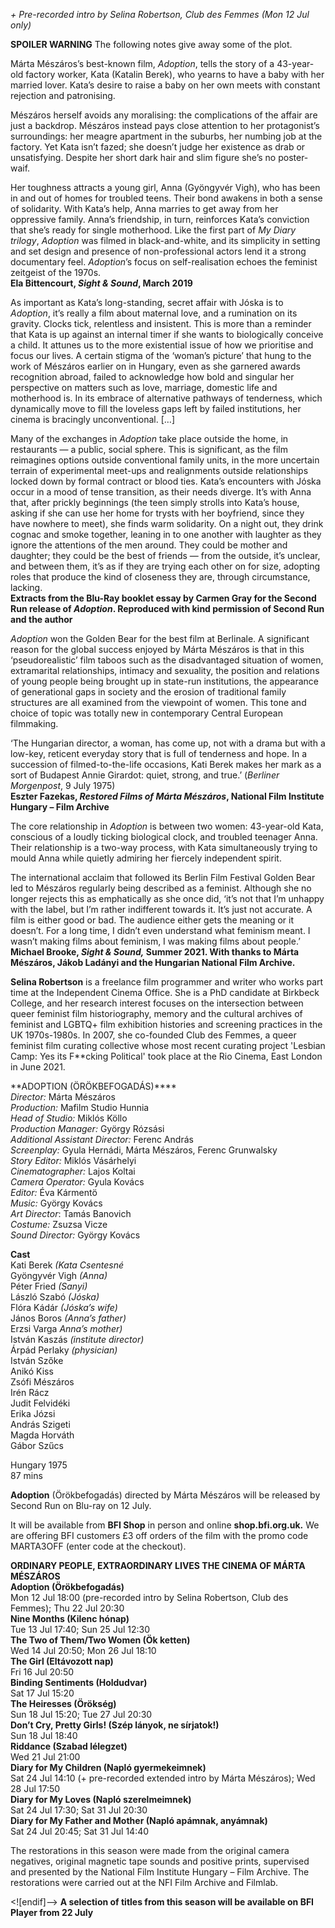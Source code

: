 
_+ Pre-recorded intro by Selina Robertson, Club des Femmes (Mon 12 Jul only)_

**SPOILER WARNING** The following notes give away some of the plot.<br>

Márta Mészáros’s best-known film, _Adoption_, tells the story of a 43-year-old factory worker, Kata (Katalin Berek), who yearns to have a baby with her married lover. Kata’s desire to raise a baby on her own meets with constant rejection and patronising.

Mészáros herself avoids any moralising: the complications of the affair are just a backdrop. Mészáros instead pays close attention to her protagonist’s surroundings: her meagre apartment in the suburbs, her numbing job at the factory. Yet Kata isn’t fazed; she doesn’t judge her existence as drab or unsatisfying. Despite her short dark hair and slim figure she’s no poster-waif.

Her toughness attracts a young girl, Anna (Gyöngyvér Vigh), who has been in and out of homes for troubled teens. Their bond awakens in both a sense of solidarity. With Kata’s help, Anna marries to get away from her oppressive family. Anna’s friendship, in turn, reinforces Kata’s conviction that she’s ready for single motherhood. Like the first part of _My Diary trilogy_, _Adoption_ was filmed in black-and-white, and its simplicity in setting and set design and presence of non-professional actors lend it a strong documentary feel. _Adoption_’s focus on self-realisation echoes the feminist zeitgeist of the 1970s.<br>
**Ela Bittencourt, _Sight & Sound_, March 2019**

As important as Kata’s long-standing, secret affair with Jóska is to _Adoption_, it’s really a film about maternal love, and a rumination on its gravity. Clocks tick, relentless and insistent. This is more than a reminder that Kata is up against an internal timer if she wants to biologically conceive a child. It attunes us to the more existential issue of how we prioritise and focus our lives. A certain stigma of the ‘woman’s picture’ that hung to the work of Mészáros earlier on in Hungary, even as she garnered awards recognition abroad, failed to acknowledge how bold and singular her perspective on matters such as love, marriage, domestic life and motherhood is. In its embrace of alternative pathways of tenderness, which dynamically move to fill the loveless gaps left by failed institutions, her cinema is bracingly unconventional. […]

Many of the exchanges in _Adoption_ take place outside the home, in restaurants — a public, social sphere. This is significant, as the film reimagines options outside conventional family units, in the more uncertain terrain of experimental meet-ups and realignments outside relationships locked down by formal contract or blood ties. Kata’s encounters with Jóska occur in a mood of tense transition, as their needs diverge. It’s with Anna that, after prickly beginnings (the teen simply strolls into Kata’s house, asking if she can use her home for trysts with her boyfriend, since they have nowhere to meet), she finds warm solidarity. On a night out, they drink cognac and smoke together, leaning in to one another with laughter as they ignore the attentions of the men around. They could be mother and daughter; they could be the best of friends — from the outside, it’s unclear, and between them, it’s as if they are trying each other on for size, adopting roles that produce the kind of closeness they are, through circumstance, lacking.<br>
**Extracts from the Blu-Ray booklet essay by Carmen Gray for the Second Run release of _Adoption_.  Reproduced with kind permission of Second Run and the author**

_Adoption_ won the Golden Bear for the best film at Berlinale. A significant reason for the global success enjoyed by Márta Mészáros is that in this ‘pseudorealistic’ film taboos such as the disadvantaged situation of women, extramarital relationships, intimacy and sexuality, the position and relations of young people being brought up in state-run institutions, the appearance of generational gaps in society and the erosion of traditional family structures are all examined from the viewpoint of women. This tone and choice of topic was totally new in contemporary Central European filmmaking.

‘The Hungarian director, a woman, has come up, not with a drama but with a low-key, reticent everyday story that is full of tenderness and hope. In a succession of filmed-to-the-life occasions, Kati Berek makes her mark as a sort of Budapest Annie Girardot: quiet, strong, and true.’ (_Berliner Morgenpost_, 9 July 1975)<br>
**Eszter Fazekas, _Restored Films of Márta Mészáros_, National Film Institute Hungary – Film Archive**

The core relationship in _Adoption_ is between two women: 43-year-old Kata, conscious of a loudly ticking biological clock, and troubled teenager Anna. Their relationship is a two-way process, with Kata simultaneously trying to mould Anna while quietly admiring her fiercely independent spirit.

The international acclaim that followed its Berlin Film Festival Golden Bear led to Mészáros regularly being described as a feminist. Although she no longer rejects this as emphatically as she once did, ‘it’s not that I’m unhappy with the label, but I’m rather indifferent towards it. It’s just not accurate. A film is either good or bad. The audience either gets the meaning or it doesn’t. For a long time, I didn’t even understand what feminism meant. I wasn’t making films about feminism, I was making films about people.’<br>
**Michael Brooke, _Sight & Sound,_ Summer 2021. With thanks to Márta Mészáros, Jákob Ladányi and the Hungarian National Film Archive.**<br>

**Selina Robertson** is a freelance film programmer and writer who works part time at the Independent Cinema Office. She is a PhD candidate at Birkbeck College, and her research interest focuses on the intersection between queer feminist film historiography, memory and the cultural archives of feminist and LGBTQ+ film exhibition histories and screening practices in the UK 1970s-1980s. In 2007, she co-founded Club des Femmes, a queer feminist film curating collective whose most recent curating project 'Lesbian Camp: Yes its F**cking Political' took place at the Rio Cinema, East London in June 2021.<br>

**ADOPTION (ÖRÖKBEFOGADÁS)****<br>
_Director:_  Márta Mészáros<br>
_Production:_ Mafilm Studio Hunnia<br>
_Head of Studio:_ Miklós Köllo<br>
_Production Manager:_ György Rózsási<br>
_Additional Assistant Director:_ Ferenc András<br>
_Screenplay:_ Gyula Hernádi, Márta Mészáros, Ferenc Grunwalsky<br>
_Story Editor:_ Miklós Vásárhelyi<br>
_Cinematographer:_ Lajos Koltai<br>
_Camera Operator:_ Gyula Kovács<br>
_Editor:_ Éva Kármentö<br>
_Music:_ György Kovács<br>
_Art Director_: Tamás Banovich<br>
_Costume:_ Zsuzsa Vicze<br>
_Sound Director:_ György Kovács<br>

**Cast**<br>
Kati Berek _(Kata Csentesné_<br>
Gyöngyvér Vigh _(Anna)_<br>
Péter Fried _(Sanyi)_<br>
László Szabó _(Jóska)_<br>
Flóra Kádár _(Jóska’s wife)_<br>
János Boros _(Anna’s father)_<br>
Erzsi Varga _Anna’s mother)_<br>
István Kaszás _(institute director)_<br>
Árpád Perlaky _(physician)_<br>
István Szőke<br>
Anikó Kiss<br>
Zsófi Mészáros<br>
Irén Rácz<br>
Judit Felvidéki<br>
Erika Józsi<br>
András Szigeti<br>
Magda Horváth<br>
Gábor Szűcs<br>

Hungary 1975<br>
87 mins<br>

**Adoption** (Örökbefogadás) directed by Márta Mészáros will be released by Second Run on
Blu-ray on 12 July.

It will be available from **BFI Shop** in person and online **shop.bfi.org.uk.** We are offering BFI customers £3 off orders of the film with the promo code MARTA3OFF (enter code at the checkout). <br>


**ORDINARY PEOPLE, EXTRAORDINARY LIVES
THE CINEMA OF MÁRTA MÉSZÁROS**<br>
**Adoption (Örökbefogadás)**<br>
Mon 12 Jul 18:00 (pre-recorded intro by Selina Robertson, Club des Femmes); Thu 22 Jul 20:30<br>
**Nine Months (Kilenc hónap)**<br>
Tue 13 Jul 17:40; Sun 25 Jul 12:30<br>
**The Two of Them/Two Women (Ök ketten)**<br>
Wed 14 Jul 20:50; Mon 26 Jul 18:10<br>
**The Girl (Eltávozott nap)**<br>
Fri 16 Jul 20:50<br>
**Binding Sentiments (Holdudvar)**<br>
Sat 17 Jul 15:20<br>
**The Heiresses (Örökség)**<br>
Sun 18 Jul 15:20; Tue 27 Jul 20:30<br>
**Don’t Cry, Pretty Girls! (Szép lányok, ne sírjatok!)**<br>
Sun 18 Jul 18:40<br>
**Riddance (Szabad lélegzet)**<br>
Wed 21 Jul 21:00<br>
**Diary for My Children (Napló gyermekeimnek)**<br>
Sat 24 Jul 14:10 (+ pre-recorded extended intro by Márta Mészáros); Wed 28 Jul 17:50<br>
**Diary for My Loves (Napló szerelmeimnek)**<br>
Sat 24 Jul 17:30; Sat 31 Jul 20:30<br>
**Diary for My Father and Mother (Napló apámnak, anyámnak)**<br>
Sat 24 Jul 20:45; Sat 31 Jul 14:40<br>

The restorations in this season were made from the original camera negatives, original magnetic tape sounds and positive prints, supervised and presented by the National Film Institute Hungary – Film Archive. The restorations were carried out at the NFI Film Archive and Filmlab.<br>

<![endif]--> **A selection of titles from this season will be available on BFI Player from 22 July**
<!--stackedit_data:
eyJoaXN0b3J5IjpbMTIxNjM0OTY4MSwtMjgzOTkwMDM5LC0xMT
QzNDQ5NTg2LDI2NzUxNTEzLDM3NjAwMTcyMSwxNTUyMzIyODFd
fQ==
-->